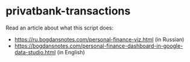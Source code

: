 # privatbank-transactions

Read an article about what this script does:

- https://ru.bogdansnotes.com/personal-finance-viz.html (in Russian)
- https://bogdansnotes.com/personal-finance-dashboard-in-google-data-studio.html (in English)
